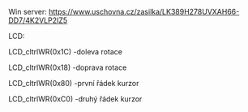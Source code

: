 Win server: https://www.uschovna.cz/zasilka/LK389H278UVXAH66-DD7/4K2VLP2IZ5

LCD:
  
  LCD_cltrlWR(0x1C) -doleva rotace
  
  LCD_cltrlWR(0x18) -doprava rotace
  
  LCD_cltrlWR(0x80) -první řádek kurzor
  
  LCD_cltrlWR(0xC0) -druhý řádek kurzor
  
